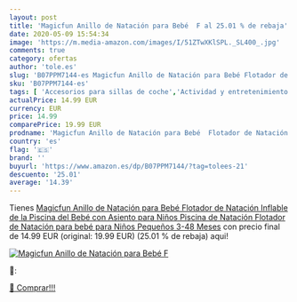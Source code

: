 ```yaml
---
layout: post
title: 'Magicfun Anillo de Natación para Bebé  F al 25.01 % de rebaja'
date: 2020-05-09 15:54:34
image: 'https://m.media-amazon.com/images/I/51ZTwXKlSPL._SL400_.jpg'
comments: true
category: ofertas
author: 'tole.es'
slug: 'B07PPM7144-es Magicfun Anillo de Natación para Bebé Flotador de Natación...'
sku: 'B07PPM7144-es'
tags: [ 'Accesorios para sillas de coche','Actividad y entretenimiento','Andadores','Bebé','Espejos para asientos traseros','Higiene y cuidado','Sillas de coche y accesorios','Toallitas húmedas para bebé','Toallitas y accesorios para bebé','bebé', ]
actualPrice: 14.99 EUR
currency: EUR
price: 14.99
comparePrice: 19.99 EUR
prodname: 'Magicfun Anillo de Natación para Bebé  Flotador de Natación Inflable de la Piscina del Bebé con Asiento para Niños Piscina de Natación  Flotador de Natación para bebé para Niños Pequeños 3-48 Meses'
country: 'es'
flag: '🇪🇸'
brand: ''
buyurl: 'https://www.amazon.es/dp/B07PPM7144/?tag=tolees-21'
descuento: '25.01'
average: '14.39'
---
```


Tienes [Magicfun Anillo de Natación para Bebé  Flotador de Natación Inflable de la Piscina del Bebé con Asiento para Niños Piscina de Natación  Flotador de Natación para bebé para Niños Pequeños 3-48 Meses](https://www.amazon.es/dp/B07PPM7144/?tag=tolees-21) con precio final de  14.99 EUR (original: 19.99 EUR) (25.01 %  de rebaja) aqui!

[![Magicfun Anillo de Natación para Bebé  F](https://m.media-amazon.com/images/I/51ZTwXKlSPL._SL400_.jpg)](https://www.amazon.es/dp/B07PPM7144/?tag=tolees-21)

🔎:


[🛒 Comprar!!!](https://www.amazon.es/dp/B07PPM7144/?tag=tolees-21)
